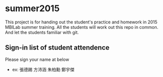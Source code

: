 # summer2015

This project is for handing out the student's practice and homework in 2015 MBILab summer training. All the students will work out this repo in common. And let the students familiar with git.

## Sign-in list of student attendence

Please sign your name at below

* ex: 張德踢
      方沛涵
      朱柏勳
      鄭宇傑
